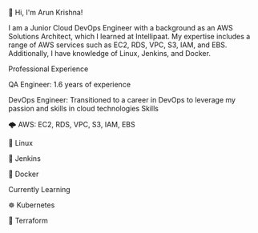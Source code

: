 👋 Hi, I'm Arun Krishna!

I am a Junior Cloud DevOps Engineer with a background as an AWS Solutions Architect, which I learned at Intellipaat. My expertise includes a range of AWS services such as 
EC2, RDS, VPC, S3, IAM, and EBS. Additionally, I have knowledge of Linux, Jenkins, and Docker.



Professional Experience

QA Engineer: 1.6 years of experience

DevOps Engineer: Transitioned to a career in DevOps to leverage my passion and skills in cloud technologies
Skills

🌩️ AWS: EC2, RDS, VPC, S3, IAM, EBS

🐧 Linux

🔧 Jenkins

🐳 Docker

Currently Learning

☸️ Kubernetes

🌱 Terraform
